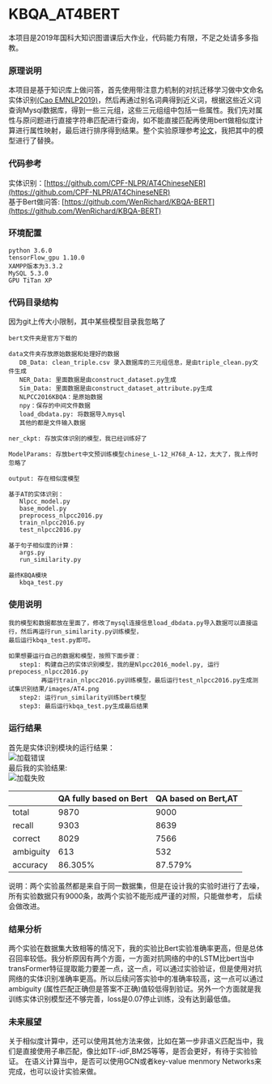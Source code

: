 # KBQA_AT4BERT
   本项目是2019年国科大知识图谱课后大作业，代码能力有限，不足之处请多多指教。
   
### 原理说明
  本项目是基于知识库上做问答，首先使用带注意力机制的对抗迁移学习做中文命名实体识别[(Cao EMNLP2019)]( http://aclweb.org/anthology/D18-1017)，然后再通过别名词典得到近义词，根据这些近义词查询Mysql数据库，得到一些三元组，这些三元组组中包括一些属性。我们先对属性与原问题进行直接字符串匹配进行查询，如不能直接匹配再使用bert做相似度计算进行属性映射，最后进行排序得到结果。整个实验原理参考[论文](http://www.doc88.com/p-9095635489643.html)，我把其中的模型进行了替换。
 
### 代码参考
  实体识别：[https://github.com/CPF-NLPR/AT4ChineseNER](https://github.com/CPF-NLPR/AT4ChineseNER)<br/>
  基于Bert做问答: [https://github.com/WenRichard/KBQA-BERT](https://github.com/WenRichard/KBQA-BERT)

### 环境配置
   ```
   python 3.6.0
   tensorFlow_gpu 1.10.0
   XAMPP版本为3.3.2
   MySQL 5.3.0
   GPU TiTan XP
   ```

### 代码目录结构
   因为git上传大小限制，其中某些模型目录我忽略了<br/>
   ```
   bert文件夹是官方下载的
   
   data文件夹存放原始数据和处理好的数据
      DB_Data: clean_triple.csv 录入数据库的三元组信息，是由triple_clean.py文件生成
      NER_Data: 里面数据是由construct_dataset.py生成
      Sim_Data: 里面数据是由construct_dataset_attribute.py生成
      NLPCC2016KBQA：是原始数据
      npy：保存的中间文件数据
      load_dbdata.py: 将数据导入mysql
      其他的都是文件输入数据
   
   ner_ckpt: 存放实体识别的模型，我已经训练好了
   
   ModelParams: 存放bert中文预训练模型chinese_L-12_H768_A-12，太大了，我上传时忽略了
   
   output: 存在相似度模型
   
   基于AT的实体识别：
      Nlpcc_model.py 
      base_model.py
      preprocess_nlpcc2016.py
      train_nlpcc2016.py
      test_nlpcc2016.py
      
   基于句子相似度的计算：
      args.py
      run_similarity.py
   
   最终KBQA模块
      kbqa_test.py
   ```
 ### 使用说明
   ```
   我的模型和数据都放在里面了，修改了mysql连接信息load_dbdata.py导入数据可以直接运行，然后再运行run_similarity.py训练模型，
   最后运行kbqa_test.py即可。
   
   如果想要运行自己的数据和模型，按照下面步骤：
      step1: 构建自己的实体识别模型，我的是Nlpcc2016_model.py, 运行prepocess_nlpcc2016.py
            再运行train_nlpcc2016.py训练模型，最后运行test_nlpcc2016.py生成测试集识别结果/images/AT4.png
      step2: 运行run_similarity训练bert模型
      step3: 最后运行kbqa_test.py生成最后结果
   ```
  ### 运行结果
   首先是实体识别模块的运行结果：<br/>
   ![加载错误](https://github.com/yeweiyangxinci/KBQA_AT4BERT/blob/master/images/AT4.png)<br/>
   最后我的实验结果:<br/>
   ![加载失败](https://github.com/yeweiyangxinci/KBQA_AT4BERT/blob/master/images/kbqa.png)<br/>
   
   ||QA fully based on Bert|QA based on Bert,AT|
   |:---|:---|:---|
   |total|9870|9000|
   |recall|9303|8639|
   |correct|8029|7566|
   |ambiguity|613|532|
   |accuracy|86.305%|87.579%|
   
   说明：两个实验虽然都是来自于同一数据集，但是在设计我的实验时进行了去噪，所有实验数据只有9000条，故两个实验不能形成严谨的对照，只能做参考，
   后续会做改进。<br/>
   ### 结果分析
   两个实验在数据集大致相等的情况下，我的实验比Bert实验准确率更高，但是总体召回率较低。我分析原因有两个方面，一方面对抗网络的中的LSTM比bert当中    transFormer特征提取能力要差一点，这一点，可以通过实验验证，但是使用对抗网络的实体识别准确率更高。所以后续问答实验中的准确率较高，这一点可以通过      ambiguity (属性匹配正确但是答案不正确)值较低得到验证。另外一个方面就是我训练实体识别模型还不够完善，loss是0.07停止训练，没有达到最低值。
   
   ### 未来展望
   关于相似度计算中，还可以使用其他方法来做，比如在第一步非语义匹配当中，我们是直接使用子串匹配，像比如TF-idF,BM25等等，是否会更好，有待于实验验证。    在语义计算当中，是否可以使用GCN或者key-value menmory Networks来完成，也可以设计实验来做。
  

